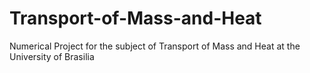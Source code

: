 # Transport-of-Mass-and-Heat
Numerical Project for the subject of Transport of Mass and Heat at the University of Brasilia
